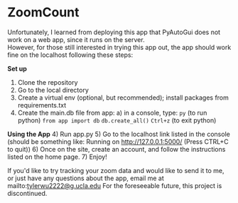 # ZoomCount
Unfortunately, I learned from deploying this app that PyAutoGui does not work on a web app, since it runs on the server.  
However, for those still interested in trying this app out, the app should work fine on the localhost following these steps:

__Set up__
1) Clone the repository
2) Go to the local directory
2) Create a virtual env (optional, but recommended); install packages from requirements.txt
3) Create the main.db file from app:
  a) in a console, type: `py` (to run python)
  `from app import db`
  `db.create_all()`
  `Ctrl+z` (to exit python)
  
__Using the App__
4) Run app.py
5) Go to the localhost link listed in the console (should be something like: Running on http://127.0.0.1:5000/ (Press CTRL+C to quit))
6) Once on the site, create an account, and follow the instructions listed on the home page.
7) Enjoy!

If you'd like to try tracking your zoom data and would like to send it to me, or just have any questions about the app, email me at mailto:tylerwu2222@g.ucla.edu
For the foreseeable future, this project is discontinued. 

